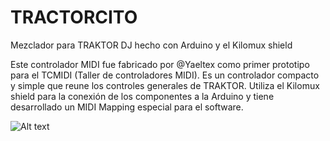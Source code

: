 # TRACTORCITO
Mezclador para TRAKTOR DJ hecho con Arduino y el Kilomux shield

Este controlador MIDI fue fabricado por @Yaeltex como primer prototipo para el TCMIDI (Taller de controladores MIDI).
Es un controlador compacto y simple que reune los controles generales de TRAKTOR. Utiliza el Kilomux shield para la conexión de los componentes a la Arduino y tiene desarrollado un MIDI Mapping especial para el software.

![Alt text](https://cloud.githubusercontent.com/assets/10437464/13373541/22dd784c-dd49-11e5-97d8-0e2f87d129ca.jpg "TRACTORCITO")

